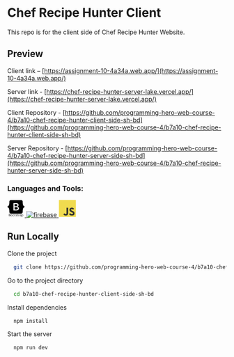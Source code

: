 # Chef Recipe Hunter Client
This repo is for the client side of Chef Recipe Hunter Website.

## Preview

Client link – [https://assignment-10-4a34a.web.app/](https://assignment-10-4a34a.web.app/)

Server link - [https://chef-recipe-hunter-server-lake.vercel.app/](https://chef-recipe-hunter-server-lake.vercel.app/)

Client Repository - [https://github.com/programming-hero-web-course-4/b7a10-chef-recipe-hunter-client-side-sh-bd](https://github.com/programming-hero-web-course-4/b7a10-chef-recipe-hunter-client-side-sh-bd)

Server Repository - [https://github.com/programming-hero-web-course-4/b7a10-chef-recipe-hunter-server-side-sh-bd](https://github.com/programming-hero-web-course-4/b7a10-chef-recipe-hunter-server-side-sh-bd)

<h3 align="left">Languages and Tools:</h3>
<p align="left"> <a href="https://getbootstrap.com" target="_blank" rel="noreferrer"> <img src="https://raw.githubusercontent.com/devicons/devicon/master/icons/bootstrap/bootstrap-plain-wordmark.svg" alt="bootstrap" width="40" height="40"/> </a> <a href="https://firebase.google.com/" target="_blank" rel="noreferrer"> <img src="https://www.vectorlogo.zone/logos/firebase/firebase-icon.svg" alt="firebase" width="40" height="40"/> </a> <a href="https://developer.mozilla.org/en-US/docs/Web/JavaScript" target="_blank" rel="noreferrer"> <img src="https://raw.githubusercontent.com/devicons/devicon/master/icons/javascript/javascript-original.svg" alt="javascript" width="40" height="40"/> </a> </p>

## Run Locally

Clone the project

```bash
  git clone https://github.com/programming-hero-web-course-4/b7a10-chef-recipe-hunter-client-side-sh-bd.git
```

Go to the project directory

```bash
  cd b7a10-chef-recipe-hunter-client-side-sh-bd
```

Install dependencies

```bash
  npm install
```

Start the server

```bash
  npm run dev
```